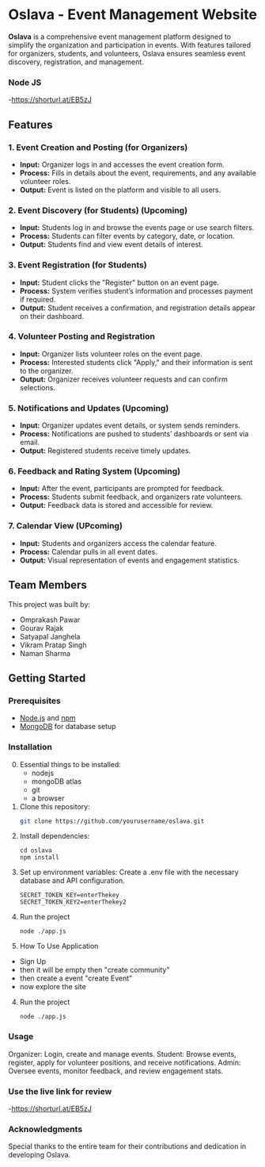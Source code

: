 


# Oslava - Event Management Website



**Oslava** is a comprehensive event management platform designed to simplify the organization and participation in events. With features tailored for organizers, students, and volunteers, Oslava ensures seamless event discovery, registration, and management.

### Node JS  
-https://shorturl.at/EB5zJ

## Features

### 1. Event Creation and Posting (for Organizers)
   - **Input:** Organizer logs in and accesses the event creation form.
   - **Process:** Fills in details about the event, requirements, and any available volunteer roles.
   - **Output:** Event is listed on the platform and visible to all users.

### 2. Event Discovery (for Students) (Upcoming)
   - **Input:** Students log in and browse the events page or use search filters.
   - **Process:** Students can filter events by category, date, or location.
   - **Output:** Students find and view event details of interest.

### 3. Event Registration (for Students)
   - **Input:** Student clicks the "Register" button on an event page.
   - **Process:** System verifies student’s information and processes payment if required.
   - **Output:** Student receives a confirmation, and registration details appear on their dashboard.

### 4. Volunteer Posting and Registration
   - **Input:** Organizer lists volunteer roles on the event page.
   - **Process:** Interested students click "Apply," and their information is sent to the organizer.
   - **Output:** Organizer receives volunteer requests and can confirm selections.

### 5. Notifications and Updates (Upcoming)
   - **Input:** Organizer updates event details, or system sends reminders.
   - **Process:** Notifications are pushed to students’ dashboards or sent via email.
   - **Output:** Registered students receive timely updates.

### 6. Feedback and Rating System (Upcoming)
   - **Input:** After the event, participants are prompted for feedback.
   - **Process:** Students submit feedback, and organizers rate volunteers.
   - **Output:** Feedback data is stored and accessible for review.

### 7. Calendar View (UPcoming)
   - **Input:** Students and organizers access the calendar feature.
   - **Process:** Calendar pulls in all event dates.
   - **Output:** Visual representation of events and engagement statistics.

## Team Members
This project was built by:
- Omprakash Pawar
- Gourav Rajak
- Satyapal Janghela
- Vikram Pratap Singh
- Naman Sharma 

## Getting Started

### Prerequisites
- [Node.js](https://nodejs.org/) and [npm](https://www.npmjs.com/)
- [MongoDB](https://www.mongodb.com/) for database setup

### Installation
0. Essential things to be installed:
   - nodejs
   - mongoDB atlas
   - git
   - a browser
1. Clone this repository:
   ```bash
   git clone https://github.com/yourusername/oslava.git

2. Install dependencies:
   ```
   cd oslava
   npm install

3. Set up environment variables:
Create a .env file with the necessary database and API configuration.
    ```
    SECRET_TOKEN_KEY=enterThekey
    SECRET_TOKEN_KEY2=enterThekey2
4. Run the project
    ```
    node ./app.js
4. How To Use Application
-    Sign Up 
-    then it will be empty then "create community"
-    then create a event "create Event"
-    now explore the site


4. Run the project
    ```
    node ./app.js
### Usage
Organizer: Login, create and manage events.
Student: Browse events, register, apply for volunteer positions, and receive notifications.
Admin: Oversee events, monitor feedback, and review engagement stats.

### Use the live link for review
-https://shorturl.at/EB5zJ

### Acknowledgments
Special thanks to the entire team for their contributions and dedication in developing Oslava.

